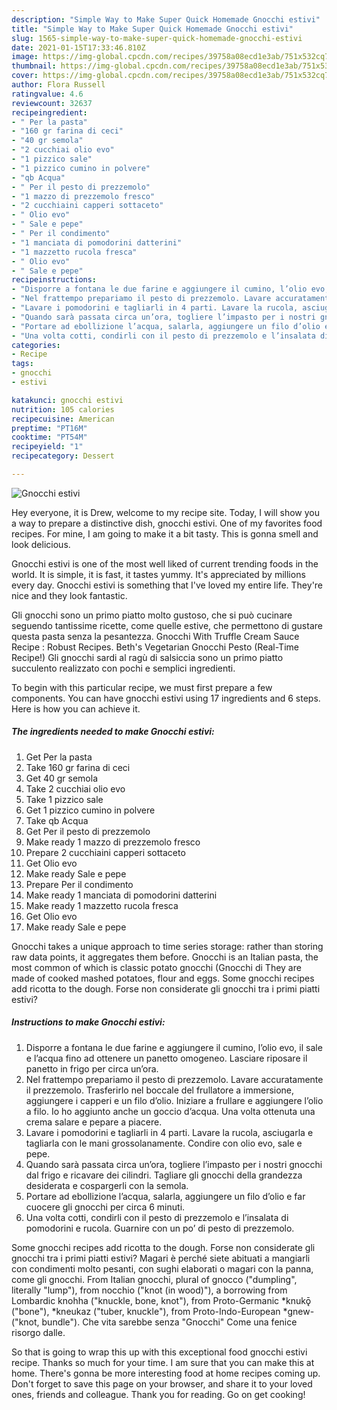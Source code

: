 ```yaml
---
description: "Simple Way to Make Super Quick Homemade Gnocchi estivi"
title: "Simple Way to Make Super Quick Homemade Gnocchi estivi"
slug: 1565-simple-way-to-make-super-quick-homemade-gnocchi-estivi
date: 2021-01-15T17:33:46.810Z
image: https://img-global.cpcdn.com/recipes/39758a08ecd1e3ab/751x532cq70/gnocchi-estivi-recipe-main-photo.jpg
thumbnail: https://img-global.cpcdn.com/recipes/39758a08ecd1e3ab/751x532cq70/gnocchi-estivi-recipe-main-photo.jpg
cover: https://img-global.cpcdn.com/recipes/39758a08ecd1e3ab/751x532cq70/gnocchi-estivi-recipe-main-photo.jpg
author: Flora Russell
ratingvalue: 4.6
reviewcount: 32637
recipeingredient:
- " Per la pasta"
- "160 gr farina di ceci"
- "40 gr semola"
- "2 cucchiai olio evo"
- "1 pizzico sale"
- "1 pizzico cumino in polvere"
- "qb Acqua"
- " Per il pesto di prezzemolo"
- "1 mazzo di prezzemolo fresco"
- "2 cucchiaini capperi sottaceto"
- " Olio evo"
- " Sale e pepe"
- " Per il condimento"
- "1 manciata di pomodorini datterini"
- "1 mazzetto rucola fresca"
- " Olio evo"
- " Sale e pepe"
recipeinstructions:
- "Disporre a fontana le due farine e aggiungere il cumino, l’olio evo, il sale e l’acqua fino ad ottenere un panetto omogeneo. Lasciare riposare il panetto in frigo per circa un’ora."
- "Nel frattempo prepariamo il pesto di prezzemolo. Lavare accuratamente il prezzemolo. Trasferirlo nel boccale del frullatore a immersione, aggiungere i capperi e un filo d’olio. Iniziare a frullare e aggiungere l’olio a filo. Io ho aggiunto anche un goccio d’acqua. Una volta ottenuta una crema salare e pepare a piacere."
- "Lavare i pomodorini e tagliarli in 4 parti. Lavare la rucola, asciugarla e tagliarla con le mani grossolanamente. Condire con olio evo, sale e pepe."
- "Quando sarà passata circa un’ora, togliere l’impasto per i nostri gnocchi dal frigo e ricavare dei cilindri. Tagliare gli gnocchi della grandezza desiderata e cospargerli con la semola."
- "Portare ad ebollizione l’acqua, salarla, aggiungere un filo d’olio e far cuocere gli gnocchi per circa 6 minuti."
- "Una volta cotti, condirli con il pesto di prezzemolo e l’insalata di pomodorini e rucola. Guarnire con un po’ di pesto di prezzemolo."
categories:
- Recipe
tags:
- gnocchi
- estivi

katakunci: gnocchi estivi 
nutrition: 105 calories
recipecuisine: American
preptime: "PT16M"
cooktime: "PT54M"
recipeyield: "1"
recipecategory: Dessert

---
```



![Gnocchi estivi](https://img-global.cpcdn.com/recipes/39758a08ecd1e3ab/751x532cq70/gnocchi-estivi-recipe-main-photo.jpg)

Hey everyone, it is Drew, welcome to my recipe site. Today, I will show you a way to prepare a distinctive dish, gnocchi estivi. One of my favorites food recipes. For mine, I am going to make it a bit tasty. This is gonna smell and look delicious.

Gnocchi estivi is one of the most well liked of current trending foods in the world. It is simple, it is fast, it tastes yummy. It's appreciated by millions every day. Gnocchi estivi is something that I've loved my entire life. They're nice and they look fantastic.

Gli gnocchi sono un primo piatto molto gustoso, che si può cucinare seguendo tantissime ricette, come quelle estive, che permettono di gustare questa pasta senza la pesantezza. Gnocchi With Truffle Cream Sauce Recipe : Robust Recipes. Beth&#39;s Vegetarian Gnocchi Pesto (Real-Time Recipe!) Gli gnocchi sardi al ragù di salsiccia sono un primo piatto succulento realizzato con pochi e semplici ingredienti.


To begin with this particular recipe, we must first prepare a few components. You can have gnocchi estivi using 17 ingredients and 6 steps. Here is how you can achieve it.

<!--inarticleads1-->

##### The ingredients needed to make Gnocchi estivi:

1. Get  Per la pasta
1. Take 160 gr farina di ceci
1. Get 40 gr semola
1. Take 2 cucchiai olio evo
1. Take 1 pizzico sale
1. Get 1 pizzico cumino in polvere
1. Take qb Acqua
1. Get  Per il pesto di prezzemolo
1. Make ready 1 mazzo di prezzemolo fresco
1. Prepare 2 cucchiaini capperi sottaceto
1. Get  Olio evo
1. Make ready  Sale e pepe
1. Prepare  Per il condimento
1. Make ready 1 manciata di pomodorini datterini
1. Make ready 1 mazzetto rucola fresca
1. Get  Olio evo
1. Make ready  Sale e pepe


Gnocchi takes a unique approach to time series storage: rather than storing raw data points, it aggregates them before. Gnocchi is an Italian pasta, the most common of which is classic potato gnocchi (Gnocchi di They are made of cooked mashed potatoes, flour and eggs. Some gnocchi recipes add ricotta to the dough. Forse non considerate gli gnocchi tra i primi piatti estivi? 

<!--inarticleads2-->

##### Instructions to make Gnocchi estivi:

1. Disporre a fontana le due farine e aggiungere il cumino, l’olio evo, il sale e l’acqua fino ad ottenere un panetto omogeneo. Lasciare riposare il panetto in frigo per circa un’ora.
1. Nel frattempo prepariamo il pesto di prezzemolo. Lavare accuratamente il prezzemolo. Trasferirlo nel boccale del frullatore a immersione, aggiungere i capperi e un filo d’olio. Iniziare a frullare e aggiungere l’olio a filo. Io ho aggiunto anche un goccio d’acqua. Una volta ottenuta una crema salare e pepare a piacere.
1. Lavare i pomodorini e tagliarli in 4 parti. Lavare la rucola, asciugarla e tagliarla con le mani grossolanamente. Condire con olio evo, sale e pepe.
1. Quando sarà passata circa un’ora, togliere l’impasto per i nostri gnocchi dal frigo e ricavare dei cilindri. Tagliare gli gnocchi della grandezza desiderata e cospargerli con la semola.
1. Portare ad ebollizione l’acqua, salarla, aggiungere un filo d’olio e far cuocere gli gnocchi per circa 6 minuti.
1. Una volta cotti, condirli con il pesto di prezzemolo e l’insalata di pomodorini e rucola. Guarnire con un po’ di pesto di prezzemolo.


Some gnocchi recipes add ricotta to the dough. Forse non considerate gli gnocchi tra i primi piatti estivi? Magari è perché siete abituati a mangiarli con condimenti molto pesanti, con sughi elaborati o magari con la panna, come gli gnocchi. From Italian gnocchi, plural of gnocco (&#34;dumpling&#34;, literally &#34;lump&#34;), from nocchio (&#34;knot (in wood)&#34;), a borrowing from Lombardic knohha (&#34;knuckle, bone, knot&#34;), from Proto-Germanic *knukǭ (&#34;bone&#34;), *kneukaz (&#34;tuber, knuckle&#34;), from Proto-Indo-European *gnew- (&#34;knot, bundle&#34;). Che vita sarebbe senza &#34;Gnocchi&#34; Come una fenice risorgo dalle. 

So that is going to wrap this up with this exceptional food gnocchi estivi recipe. Thanks so much for your time. I am sure that you can make this at home. There's gonna be more interesting food at home recipes coming up. Don't forget to save this page on your browser, and share it to your loved ones, friends and colleague. Thank you for reading. Go on get cooking!
